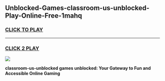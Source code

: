 
## Unblocked-Games-classroom-us-unblocked-Play-Online-Free-1mahq
<h3>
<a href="https://premium76.site?title=classroom-us-unblocked&ref=26A">CLICK TO PLAY</a></h3>
<hr>

<h3>
<a href="https://premium76.site?title=classroom-us-unblocked&ref=26A">CLICK 2 PLAY</a>
  
</h3>

<a href="https://premium76.site?title=classroom-us-unblocked&ref=26A"><img src="https://clearcache.store/games.png"></a>


**classroom-us-unblocked games unblocked: Your Gateway to Fun and Accessible Online Gaming**
